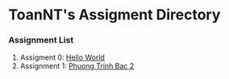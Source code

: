 # ToanNT's Assigment Directory

### Assignment List

1. Assigment 0: [Hello World](https://github.com/FASTTRACKSE/FFSE1703.JavaCore/blob/master/Assignments/ToanNT/Assignment%20Day%201/HelloWorld/src/HelloWorld.java)
2. Assignment 1: [Phuong Trinh Bac 2](https://github.com/FASTTRACKSE/FFSE1703.JavaCore/blob/master/Assignments/ToanNT/Test/src/ffse1703012/PhuongTrinhBac2.java)

